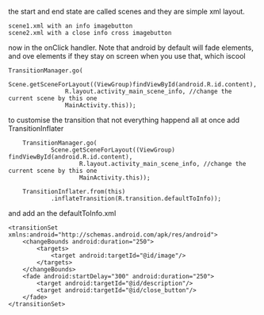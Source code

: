 the start and end state are called scenes and they are simple xml layout.

	scene1.xml with an info imagebutton
	scene2.xml with a close info cross imagebutton
	
now in the onClick handler. Note that android by default will fade elements, and ove elements if they stay on screen when you use that, which iscool
	
	TransitionManager.go(
			Scene.getSceneForLayout((ViewGroup)findViewById(android.R.id.content),
					R.layout.activity_main_scene_info, //change the current scene by this one
					MainActivity.this));
					
to customise the transition that not everything happend all at once add TransitionInflater

        TransitionManager.go(
                Scene.getSceneForLayout((ViewGroup) findViewById(android.R.id.content),
                        R.layout.activity_main_scene_info, //change the current scene by this one
                        MainActivity.this));

        TransitionInflater.from(this)
                .inflateTransition(R.transition.defaultToInfo));

and add an the defaultToInfo.xml

	<transitionSet xmlns:android="http://schemas.android.com/apk/res/android">
		<changeBounds android:duration="250">
			<targets>
				<target android:targetId="@id/image"/>
			</targets>
		</changeBounds>
		<fade android:startDelay="300" android:duration="250">
			<target android:targetId="@id/description"/>
			<target android:targetId="@id/close_button"/>
		</fade>
	</transitionSet>